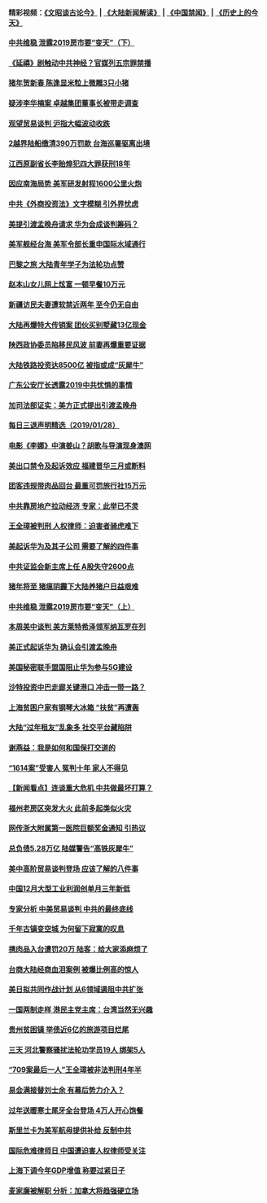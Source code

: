#### 精彩视频：[《文昭谈古论今》](https://github.com/gfw-breaker/wenzhao/blob/master/README.md?t=01291230) | [《大陆新闻解读》](https://github.com/gfw-breaker/ntdtv-comedy/blob/master/README.md?t=01291230) | [《中国禁闻》](https://github.com/gfw-breaker/ntdtv-news/blob/master/README.md?t=01291230) | [《历史上的今天》](https://github.com/gfw-breaker/today-in-history/blob/master/README.md?t=01291230) 

#### [中共维稳 泄露2019房市要“变天”（下）](../pages/nsc413/n11007240.md?t=01291230) 


#### [《延禧》剧触动中共神经？官媒列五宗罪禁播](../pages/nsc413/n11008401.md?t=01291230) 

#### [猪年贺新春 陈逢显米粒上微雕3只小猪](../pages/nsc413/n11010281.md?t=01291230) 

#### [疑涉李华楠案 卓越集团董事长被带走调查](../pages/nsc413/n11010191.md?t=01291230) 

#### [观望贸易谈判 沪指大幅波动收跌](../pages/nsc413/n11010023.md?t=01291230) 

#### [2越界陆船缴清390万罚款 台海巡署驱离出境](../pages/nsc413/n11010083.md?t=01291230) 

#### [江西原副省长李贻煌犯四大罪获刑18年](../pages/nsc413/n11010027.md?t=01291230) 

#### [因应南海局势 美军研发射程1600公里火炮](../pages/nsc413/n11010046.md?t=01291230) 

#### [中共《外商投资法》文字模糊 引外界忧虑](../pages/nsc413/n11009663.md?t=01291230) 

#### [美提引渡孟晚舟请求 华为会成谈判筹码？](../pages/nsc413/n11009914.md?t=01291230) 

#### [美军舰经台海 美军令部长重申国际水域通行](../pages/nsc413/n11009987.md?t=01291230) 

#### [巴黎之旅 大陆青年学子为法轮功点赞](../pages/nsc413/n11008103.md?t=01291230) 

#### [赵本山女儿网上炫富 一顿早餐10万元](../pages/nsc413/n11009491.md?t=01291230) 

#### [新疆访民夫妻遭软禁近两年 至今仍无自由](../pages/nsc413/n11008157.md?t=01291230) 

#### [大陆再爆特大传销案 团伙买别墅藏13亿现金](../pages/nsc413/n11009778.md?t=01291230) 

#### [陕西政协委员陷移民风波 前妻再爆重要证据](../pages/nsc413/n11009652.md?t=01291230) 

#### [大陆铁路投资达8500亿 被指或成“灰犀牛”](../pages/nsc413/n11009071.md?t=01291230) 

#### [广东公安厅长透露2019中共忧惧的事情](../pages/nsc413/n11009531.md?t=01291230) 

#### [加司法部证实：美方正式提出引渡孟晚舟](../pages/nsc413/n11009536.md?t=01291230) 

#### [每日三退声明精选（2019/01/28）](../pages/nsc413/n11009451.md?t=01291230) 

#### [电影《李娜》中演姜山？胡歌与导演现身澳网](../pages/nsc413/n11008780.md?t=01291230) 

#### [美出口禁令及起诉效应 福建晋华三月或断料](../pages/nsc413/n11009319.md?t=01291230) 

#### [团客违规带肉品回台 最重可罚旅行社15万元](../pages/nsc413/n11009060.md?t=01291230) 

#### [中共靠房地产拉动经济 专家：此举已不灵](../pages/nsc413/n11008955.md?t=01291230) 

#### [王全璋被判刑 人权律师：迫害者骑虎难下](../pages/nsc413/n11009061.md?t=01291230) 

#### [美起诉华为及其子公司 需要了解的四件事](../pages/nsc413/n11009051.md?t=01291230) 

#### [中共证监会新主席上任 A股失守2600点](../pages/nsc413/n11008398.md?t=01291230) 

#### [猪年将至 猪瘟阴霾下大陆养猪户日益艰难](../pages/nsc413/n11008686.md?t=01291230) 

#### [中共维稳 泄露2019房市要“变天”（上）](../pages/nsc413/n11007200.md?t=01291230) 

#### [本周美中谈判 美方莱特希泽领军纳瓦罗在列](../pages/nsc413/n11008813.md?t=01291230) 

#### [美正式起诉华为 确认会引渡孟晚舟](../pages/nsc413/n11008885.md?t=01291230) 

#### [美国秘密联手盟国阻止华为参与5G建设](../pages/nsc413/n11008416.md?t=01291230) 

#### [沙特投资中巴走廊关键港口 冲击一带一路？](../pages/nsc413/n11008620.md?t=01291230) 

#### [上海贫困户家有钢琴大冰箱 “扶贫”再遭轰](../pages/nsc413/n11008641.md?t=01291230) 

#### [大陆“过年租友”乱象多 社交平台藏陷阱](../pages/nsc413/n11008490.md?t=01291230) 

#### [谢燕益：我是如何和国保打交道的](../pages/nsc413/n11008365.md?t=01291230) 

#### [“1614案”受害人 冤判十年 家人不得见](../pages/nsc413/n11007983.md?t=01291230) 

#### [【新闻看点】连谈重大危机 中共做最坏打算？](../pages/nsc413/n11008462.md?t=01291230) 

#### [福州老房区突发大火 此前多起类似火灾](../pages/nsc413/n11007999.md?t=01291230) 

#### [网传浙大附属第一医院巨额奖金通知 引热议](../pages/nsc413/n11008429.md?t=01291230) 

#### [总负债5.28万亿 陆媒警告“高铁灰犀牛”](../pages/nsc413/n11008449.md?t=01291230) 

#### [美中高阶贸易谈判登场 应该了解的八件事](../pages/nsc413/n11008487.md?t=01291230) 

#### [中国12月大型工业利润创单月三年新低](../pages/nsc413/n11008213.md?t=01291230) 

#### [专家分析 中美贸易谈判 中共的最终底线](../pages/nsc413/n11008389.md?t=01291230) 

#### [千年古镇变空城 为何留下寂寞的叹息](../pages/nsc413/n11007226.md?t=01291230) 

#### [携肉品入台遭罚20万 陆客：给大家添麻烦了](../pages/nsc413/n11007869.md?t=01291230) 


#### [台商大陆经商血泪案例 被爆比例高的惊人](../pages/nsc413/n11008052.md?t=01291230) 

#### [美日拟共同作战计划 从6领域遏阻中共扩张](../pages/nsc413/n11007837.md?t=01291230) 

#### [一国两制走样 港民主党主席：台湾当然无兴趣](../pages/nsc413/n11008031.md?t=01291230) 

#### [贵州贫困镇 举债近6亿的旅游项目烂尾](../pages/nsc413/n11007912.md?t=01291230) 

#### [三天 河北警察骚扰法轮功学员19人 绑架5人](../pages/nsc413/n11004540.md?t=01291230) 

#### [“709案最后一人”王全璋被非法判刑4年半](../pages/nsc413/n11006752.md?t=01291230) 

#### [易会满接替刘士余 有幕后势力介入？](../pages/nsc413/n11006694.md?t=01291230) 

#### [过年送暖寒士尾牙全台登场 4万人开心饱餐](../pages/nsc413/n11007507.md?t=01291230) 

#### [斯里兰卡为美军航母提供补给 反制中共](../pages/nsc413/n11007567.md?t=01291230) 

#### [国际危难律师日 中国遭迫害人权律师受关注](../pages/nsc413/n11006950.md?t=01291230) 

#### [上海下调今年GDP增值 称要过紧日子](../pages/nsc413/n11007023.md?t=01291230) 

#### [麦家廉被解职 分析：加拿大将趋强硬立场](../pages/nsc413/n11006910.md?t=01291230) 

